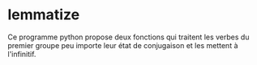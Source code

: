 # lemmatize

Ce programme python propose deux fonctions qui traitent les verbes du premier groupe peu importe leur état de conjugaison et les mettent à l'infinitif.
